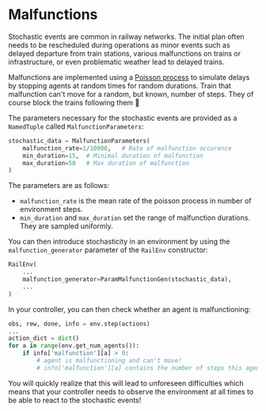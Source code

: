 Malfunctions
=============

Stochastic events are common in railway networks. The initial plan often needs to be rescheduled during operations as minor events such as delayed departure from train stations, various malfunctions on trains or infrastructure, or even problematic weather lead to delayed trains.

Malfunctions are implemented using a [Poisson process](https://en.wikipedia.org/wiki/Poisson_point_process) to simulate delays by stopping agents at random times for random durations. Train that malfunction can't move for a random, but known, number of steps. They of course block the trains following them 😬

The parameters necessary for the stochastic events are provided as a `NamedTuple` called `MalfunctionParameters`:

```python
stochastic_data = MalfunctionParameters(
    malfunction_rate=1/10000,   # Rate of malfunction occurence
    min_duration=15,  # Minimal duration of malfunction
    max_duration=50   # Max duration of malfunction
)
```

The parameters are as follows:

- `malfunction_rate` is the mean rate of the poisson process in number of environment steps.
- `min_duration` and `max_duration` set the range of malfunction durations. They are sampled uniformly.

You can then introduce stochasticity in an environment by using the `malfunction_generator` parameter of the `RailEnv` constructor:

```python
RailEnv(
    ...
    malfunction_generator=ParamMalfunctionGen(stochastic_data),
    ...
)
```

In your controller, you can then check whether an agent is malfunctioning:

```python
obs, rew, done, info = env.step(actions)
...
action_dict = dict()
for a in range(env.get_num_agents()):
    if info['malfunction'][a] > 0:
        # agent is malfunctioning and can't move!
        # info['malfunction'][a] contains the number of steps this agent will still be blocked
```

You will quickly realize that this will lead to unforeseen difficulties which means that your controller needs to observe the environment at all times to be able to react to the stochastic events!

<!-- [Check out the starter kit](https://gitlab.aicrowd.com/flatland/neurips2020-flatland-starter-kit/blob/master/reinforcement_learning/multi_agent_training.py#L55) for a complete example of how to train a model using malfunctions. -->